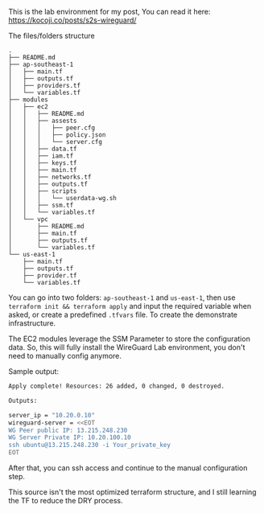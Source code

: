 This is the lab environment for my post,
You can read it here: https://kocoji.co/posts/s2s-wireguard/

The files/folders structure
```  
.
├── README.md
├── ap-southeast-1
│   ├── main.tf
│   ├── outputs.tf
│   ├── providers.tf
│   └── variables.tf
├── modules
│   ├── ec2
│   │   ├── README.md
│   │   ├── assests
│   │   │   ├── peer.cfg
│   │   │   ├── policy.json
│   │   │   └── server.cfg
│   │   ├── data.tf
│   │   ├── iam.tf
│   │   ├── keys.tf
│   │   ├── main.tf
│   │   ├── networks.tf
│   │   ├── outputs.tf
│   │   ├── scripts
│   │   │   └── userdata-wg.sh
│   │   ├── ssm.tf
│   │   └── variables.tf
│   └── vpc
│       ├── README.md
│       ├── main.tf
│       ├── outputs.tf
│       └── variables.tf
└── us-east-1
    ├── main.tf
    ├── outputs.tf
    ├── provider.tf
    └── variables.tf
```


You can go into two folders: `ap-southeast-1` and `us-east-1`, then use `terraform init && terraform apply` and input the required variable when asked, or create a predefined `.tfvars` file. To create the demonstrate infrastructure.

The EC2 modules leverage the SSM Parameter to store the configuration data. So, this will fully install the WireGuard Lab environment, you don't need to manually config anymore.

Sample output:
``` bash
Apply complete! Resources: 26 added, 0 changed, 0 destroyed.

Outputs:

server_ip = "10.20.0.10"
wireguard-server = <<EOT
WG Peer public IP: 13.215.248.230
WG Server Private IP: 10.20.100.10
ssh ubuntu@13.215.248.230 -i Your_private_key
EOT
```
After that, you can ssh access and continue to the manual configuration step.


This source isn't the most optimized terraform structure, and I still learning the TF to reduce the DRY process.